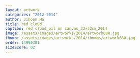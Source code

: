 ```yaml
---
layout: artwork
categories: "2012-2014"
author: Jihoon Ha
title: red cloud
caption: red cloud_oil on canvas_32×32㎝_2014
image: /assets/images/artworks/2014/artwork080.jpg
thumb: /assets/images/artworks/2014/thumbs/artwork080.jpg
order: 14990301
sizeScore: 02
---
```

